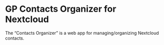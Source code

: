 # GP Contacts Organizer for Nextcloud

The “Contacts Organizer” is a web app for managing/organizing Nextcloud contacts.

